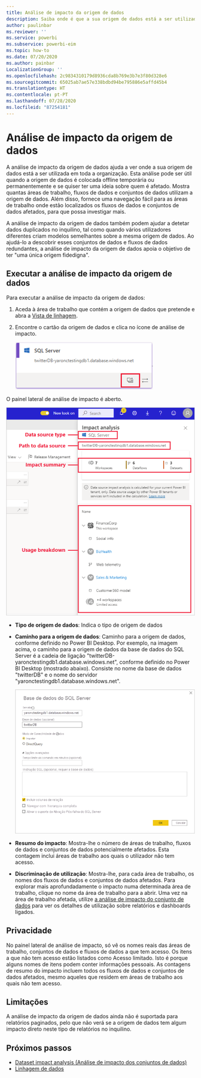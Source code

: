 ```yaml
---
title: Análise de impacto da origem de dados
description: Saiba onde é que a sua origem de dados está a ser utilizada.
author: paulinbar
ms.reviewer: ''
ms.service: powerbi
ms.subservice: powerbi-eim
ms.topic: how-to
ms.date: 07/20/2020
ms.author: painbar
LocalizationGroup: ''
ms.openlocfilehash: 2c9834310179d8936cda8b769e3b7e3f80d328e6
ms.sourcegitcommit: 65025ab7ae57e338bdbd94be795886e5affd45b4
ms.translationtype: HT
ms.contentlocale: pt-PT
ms.lasthandoff: 07/28/2020
ms.locfileid: "87254181"
---
```

# <a name="data-source-impact-analysis"></a>Análise de impacto da origem de dados

A análise de impacto da origem de dados ajuda a ver onde a sua origem de dados está a ser utilizada em toda a organização. Esta análise pode ser útil quando a origem de dados é colocada offline temporária ou permanentemente e se quiser ter uma ideia sobre quem é afetado. Mostra quantas áreas de trabalho, fluxos de dados e conjuntos de dados utilizam a origem de dados. Além disso, fornece uma navegação fácil para as áreas de trabalho onde estão localizados os fluxos de dados e conjuntos de dados afetados, para que possa investigar mais.

A análise de impacto da origem de dados também podem ajudar a detetar dados duplicados no inquilino, tal como quando vários utilizadores diferentes criam modelos semelhantes sobre a mesma origem de dados. Ao ajudá-lo a descobrir esses conjuntos de dados e fluxos de dados redundantes, a análise de impacto da origem de dados apoia o objetivo de ter "uma única origem fidedigna".

## <a name="perform-data-source-impact-analysis"></a>Executar a análise de impacto da origem de dados

Para executar a análise de impacto da origem de dados:

1. Aceda à área de trabalho que contém a origem de dados que pretende e abra a [Vista de linhagem](service-data-lineage.md).
1. Encontre o cartão da origem de dados e clica no ícone de análise de impacto.

    ![Captura de ecrã a mostrar o cartão da origem de dados com o botão de análise de impacto.](media/service-data-source-impact-analysis/data-source-impact-analysis-button.png)
 
O painel lateral de análise de impacto é aberto.

![Captura de ecrã a mostrar o painel lateral da análise de impacto da origem de dados.](media/service-data-source-impact-analysis/data-source-impact-analyis-side-pane.png)
 
* **Tipo de origem de dados**: Indica o tipo de origem de dados
* **Caminho para a origem de dados**: Caminho para a origem de dados, conforme definido no Power BI Desktop. Por exemplo, na imagem acima, o caminho para a origem de dados da base de dados do SQL Server é a cadeia de ligação "twitterDB-yaronctestingdb1.database.windows.net", conforme definido no Power BI Desktop (mostrado abaixo). Consiste no nome da base de dados "twitterDB" e o nome do servidor "yaronctestingdb1.database.windows.net".

    ![Captura de ecrã a mostrar a definição da cadeia de ligação no Power BI Desktop.](media/service-data-source-impact-analysis/connection-string-definition-in-desktop.png)
 
* **Resumo do impacto**: Mostra-lhe o número de áreas de trabalho, fluxos de dados e conjuntos de dados potencialmente afetados. Esta contagem inclui áreas de trabalho aos quais o utilizador não tem acesso.
* **Discriminação de utilização**: Mostra-lhe, para cada área de trabalho, os nomes dos fluxos de dados e conjuntos de dados afetados. Para explorar mais aprofundadamente o impacto numa determinada área de trabalho, clique no nome da área de trabalho para a abrir. Uma vez na área de trabalho afetada, utilize [a análise de impacto do conjunto de dados](service-dataset-impact-analysis.md) para ver os detalhes de utilização sobre relatórios e dashboards ligados.

## <a name="privacy"></a>Privacidade

No painel lateral de análise de impacto, só vê os nomes reais das áreas de trabalho, conjuntos de dados e fluxos de dados a que tem acesso. Os itens a que não tem acesso estão listados como Acesso limitado. Isto é porque alguns nomes de itens podem conter informações pessoais.
As contagens de resumo do impacto incluem todos os fluxos de dados e conjuntos de dados afetados, mesmo aqueles que residem em áreas de trabalho aos quais não tem acesso.

## <a name="limitations"></a>Limitações

A análise de impacto da origem de dados ainda não é suportada para relatórios paginados, pelo que não verá se a origem de dados tem algum impacto direto neste tipo de relatórios no inquilino.

## <a name="next-steps"></a>Próximos passos

* [Dataset impact analysis (Análise de impacto dos conjuntos de dados)](service-dataset-impact-analysis.md)
* [Linhagem de dados](service-data-lineage.md)